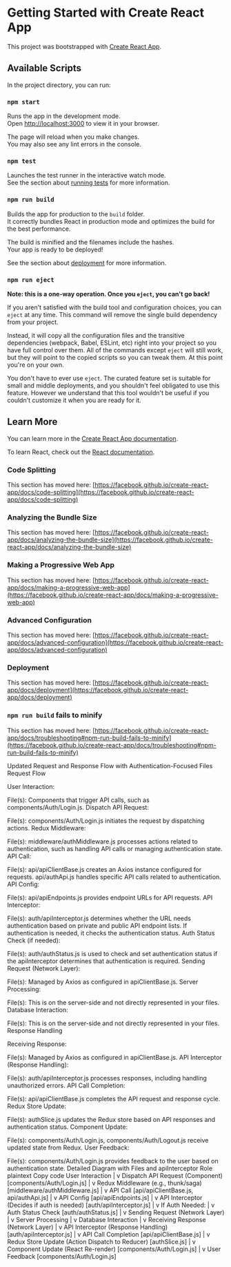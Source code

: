 # Getting Started with Create React App

This project was bootstrapped with [Create React App](https://github.com/facebook/create-react-app).

## Available Scripts

In the project directory, you can run:

### `npm start`

Runs the app in the development mode.\
Open [http://localhost:3000](http://localhost:3000) to view it in your browser.

The page will reload when you make changes.\
You may also see any lint errors in the console.

### `npm test`

Launches the test runner in the interactive watch mode.\
See the section about [running tests](https://facebook.github.io/create-react-app/docs/running-tests) for more information.

### `npm run build`

Builds the app for production to the `build` folder.\
It correctly bundles React in production mode and optimizes the build for the best performance.

The build is minified and the filenames include the hashes.\
Your app is ready to be deployed!

See the section about [deployment](https://facebook.github.io/create-react-app/docs/deployment) for more information.

### `npm run eject`

**Note: this is a one-way operation. Once you `eject`, you can't go back!**

If you aren't satisfied with the build tool and configuration choices, you can `eject` at any time. This command will remove the single build dependency from your project.

Instead, it will copy all the configuration files and the transitive dependencies (webpack, Babel, ESLint, etc) right into your project so you have full control over them. All of the commands except `eject` will still work, but they will point to the copied scripts so you can tweak them. At this point you're on your own.

You don't have to ever use `eject`. The curated feature set is suitable for small and middle deployments, and you shouldn't feel obligated to use this feature. However we understand that this tool wouldn't be useful if you couldn't customize it when you are ready for it.

## Learn More

You can learn more in the [Create React App documentation](https://facebook.github.io/create-react-app/docs/getting-started).

To learn React, check out the [React documentation](https://reactjs.org/).

### Code Splitting

This section has moved here: [https://facebook.github.io/create-react-app/docs/code-splitting](https://facebook.github.io/create-react-app/docs/code-splitting)

### Analyzing the Bundle Size

This section has moved here: [https://facebook.github.io/create-react-app/docs/analyzing-the-bundle-size](https://facebook.github.io/create-react-app/docs/analyzing-the-bundle-size)

### Making a Progressive Web App

This section has moved here: [https://facebook.github.io/create-react-app/docs/making-a-progressive-web-app](https://facebook.github.io/create-react-app/docs/making-a-progressive-web-app)

### Advanced Configuration

This section has moved here: [https://facebook.github.io/create-react-app/docs/advanced-configuration](https://facebook.github.io/create-react-app/docs/advanced-configuration)

### Deployment

This section has moved here: [https://facebook.github.io/create-react-app/docs/deployment](https://facebook.github.io/create-react-app/docs/deployment)

### `npm run build` fails to minify

This section has moved here: [https://facebook.github.io/create-react-app/docs/troubleshooting#npm-run-build-fails-to-minify](https://facebook.github.io/create-react-app/docs/troubleshooting#npm-run-build-fails-to-minify)

Updated Request and Response Flow with Authentication-Focused Files
Request Flow

User Interaction:

File(s):
Components that trigger API calls, such as components/Auth/Login.js.
Dispatch API Request:

File(s):
components/Auth/Login.js initiates the request by dispatching actions.
Redux Middleware:

File(s):
middleware/authMiddleware.js processes actions related to authentication, such as handling API calls or managing authentication state.
API Call:

File(s):
api/apiClientBase.js creates an Axios instance configured for requests.
api/authApi.js handles specific API calls related to authentication.
API Config:

File(s):
api/apiEndpoints.js provides endpoint URLs for API requests.
API Interceptor:

File(s):
auth/apiInterceptor.js determines whether the URL needs authentication based on private and public API endpoint lists. If authentication is needed, it checks the authentication status.
Auth Status Check (if needed):

File(s):
auth/authStatus.js is used to check and set authentication status if the apiInterceptor determines that authentication is required.
Sending Request (Network Layer):

File(s):
Managed by Axios as configured in apiClientBase.js.
Server Processing:

File(s):
This is on the server-side and not directly represented in your files.
Database Interaction:

File(s):
This is on the server-side and not directly represented in your files.
Response Handling

Receiving Response:

File(s):
Managed by Axios as configured in apiClientBase.js.
API Interceptor (Response Handling):

File(s):
auth/apiInterceptor.js processes responses, including handling unauthorized errors.
API Call Completion:

File(s):
api/apiClientBase.js completes the API request and response cycle.
Redux Store Update:

File(s):
authSlice.js updates the Redux store based on API responses and authentication status.
Component Update:

File(s):
components/Auth/Login.js, components/Auth/Logout.js receive updated state from Redux.
User Feedback:

File(s):
components/Auth/Login.js provides feedback to the user based on authentication state.
Detailed Diagram with Files and apiInterceptor Role
plaintext
Copy code
User Interaction
|
v
Dispatch API Request (Component)
[components/Auth/Login.js]
|
v
Redux Middleware (e.g., thunk/saga)
[middleware/authMiddleware.js]
|
v
API Call
[api/apiClientBase.js, api/authApi.js]
|
v
API Config
[api/apiEndpoints.js]
|
v
API Interceptor (Decides if auth is needed)
[auth/apiInterceptor.js]
|
v
If Auth Needed:
|
v
Auth Status Check
[auth/authStatus.js]
|
v
Sending Request (Network Layer)
|
v
Server Processing
|
v
Database Interaction
|
v
Receiving Response (Network Layer)
|
v
API Interceptor (Response Handling)
[auth/apiInterceptor.js]
|
v
API Call Completion
[api/apiClientBase.js]
|
v
Redux Store Update (Action Dispatch to Reducer)
[authSlice.js]
|
v
Component Update (React Re-render)
[components/Auth/Login.js]
|
v
User Feedback
[components/Auth/Login.js]

